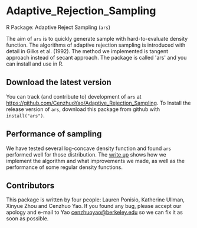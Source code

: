 # Adaptive_Rejection_Sampling
R Package: Adaptive Reject Sampling (`ars`)

The aim of `ars` is to quickly generate sample with hard-to-evaluate density function. The algorithms of adaptive rejection sampling is introduced with detail in Gilks et al. (1992). The method we implemented is tangent approach instead of secant approach. The package is called 'ars' and you can install and use in R.

## Download the latest version

You can track (and contribute to) development of `ars` at https://github.com/CenzhuoYao/Adaptive_Rejection_Sampling. To Install the release version of `ars`, download this package from github with `install("ars")`.

## Performance of sampling

We have tested several log-concave density function and found `ars` performed well for those distribution. The [write up](https://github.com/CenzhuoYao/Adaptive_Rejection_Sampling/blob/master/writeup/writeup.pdf) shows how we implement the algorithm and what improvements we made, as well as the performance of some regular density functions.

## Contributors

This package is written by four people: Lauren Ponisio, Katherine Ullman, Xinyue Zhou and Cenzhuo Yao. If you found any bug, please accept our apology and e-mail to Yao <cenzhuoyao@berkeley.edu> so we can fix it as soon as possible.
